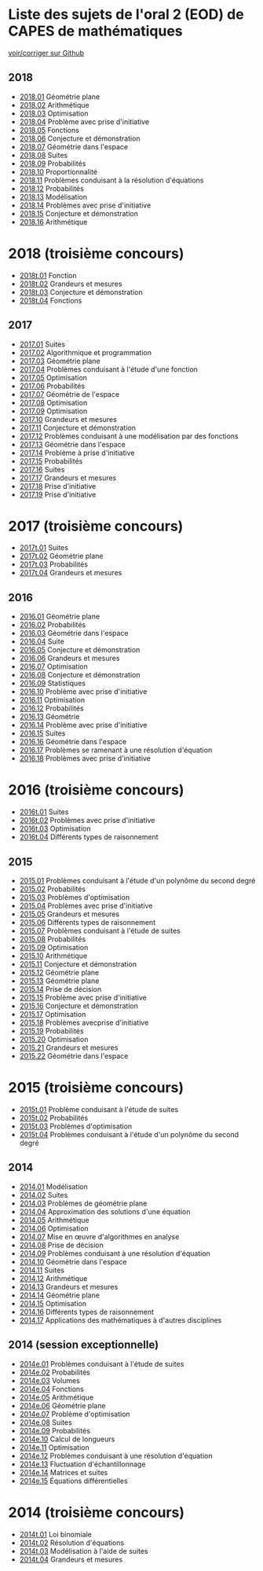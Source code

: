 # Liste des sujets de l'oral 2 (EOD) de CAPES de mathématiques

[voir/corriger sur Github](https://github.com/ktzanev/O2CapesMath)

## 2018

- [2018.01](Oral2_CAPES_2018.01.pdf) Géométrie plane
- [2018.02](Oral2_CAPES_2018.02.pdf) Arithmétique
- [2018.03](Oral2_CAPES_2018.03.pdf) Optimisation
- [2018.04](Oral2_CAPES_2018.04.pdf) Problème avec prise d'initiative
- [2018.05](Oral2_CAPES_2018.05.pdf) Fonctions
- [2018.06](Oral2_CAPES_2018.06.pdf) Conjecture et démonstration
- [2018.07](Oral2_CAPES_2018.07.pdf) Géométrie dans l'espace
- [2018.08](Oral2_CAPES_2018.08.pdf) Suites
- [2018.09](Oral2_CAPES_2018.09.pdf) Probabilités
- [2018.10](Oral2_CAPES_2018.10.pdf) Proportionnalité
- [2018.11](Oral2_CAPES_2018.11.pdf) Problèmes conduisant à la résolution d'équations
- [2018.12](Oral2_CAPES_2018.12.pdf) Probabilités
- [2018.13](Oral2_CAPES_2018.13.pdf) Modélisation
- [2018.14](Oral2_CAPES_2018.14.pdf) Problèmes avec prise d'initiative
- [2018.15](Oral2_CAPES_2018.15.pdf) Conjecture et démonstration
- [2018.16](Oral2_CAPES_2018.16.pdf) Arithmétique

# 2018 (troisième concours)

- [2018t.01](Oral2_CAPES_2018t.01.pdf) Fonction
- [2018t.02](Oral2_CAPES_2018t.02.pdf) Grandeurs et mesures
- [2018t.03](Oral2_CAPES_2018t.03.pdf) Conjecture et démonstration
- [2018t.04](Oral2_CAPES_2018t.04.pdf) Fonctions

## 2017

- [2017.01](Oral2_CAPES_2017.01.pdf) Suites
- [2017.02](Oral2_CAPES_2017.02.pdf) Algorithmique et programmation
- [2017.03](Oral2_CAPES_2017.03.pdf) Géométrie plane
- [2017.04](Oral2_CAPES_2017.04.pdf) Problèmes conduisant à l'étude d'une fonction
- [2017.05](Oral2_CAPES_2017.05.pdf) Optimisation
- [2017.06](Oral2_CAPES_2017.06.pdf) Probabilités
- [2017.07](Oral2_CAPES_2017.07.pdf) Géométrie de l'espace
- [2017.08](Oral2_CAPES_2017.08.pdf) Optimisation
- [2017.09](Oral2_CAPES_2017.09.pdf) Optimisation
- [2017.10](Oral2_CAPES_2017.10.pdf) Grandeurs et mesures
- [2017.11](Oral2_CAPES_2017.11.pdf) Conjecture et démonstration
- [2017.12](Oral2_CAPES_2017.12.pdf) Problèmes conduisant à une modélisation par des fonctions
- [2017.13](Oral2_CAPES_2017.13.pdf) Géométrie dans l'espace
- [2017.14](Oral2_CAPES_2017.14.pdf) Problème à prise d'initiative
- [2017.15](Oral2_CAPES_2017.15.pdf) Probabilités
- [2017.16](Oral2_CAPES_2017.16.pdf) Suites
- [2017.17](Oral2_CAPES_2017.17.pdf) Grandeurs et mesures
- [2017.18](Oral2_CAPES_2017.18.pdf) Prise d'initiative
- [2017.19](Oral2_CAPES_2017.19.pdf) Prise d'initiative

# 2017 (troisième concours)

- [2017t.01](Oral2_CAPES_2017t.01.pdf) Suites
- [2017t.02](Oral2_CAPES_2017t.02.pdf) Géométrie plane
- [2017t.03](Oral2_CAPES_2017t.03.pdf) Probabilités
- [2017t.04](Oral2_CAPES_2017t.04.pdf) Grandeurs et mesures

## 2016

- [2016.01](Oral2_CAPES_2016.01.pdf) Géométrie plane
- [2016.02](Oral2_CAPES_2016.02.pdf) Probabilités
- [2016.03](Oral2_CAPES_2016.03.pdf) Géométrie dans l'espace
- [2016.04](Oral2_CAPES_2016.04.pdf) Suite
- [2016.05](Oral2_CAPES_2016.05.pdf) Conjecture et démonstration
- [2016.06](Oral2_CAPES_2016.06.pdf) Grandeurs et mesures
- [2016.07](Oral2_CAPES_2016.07.pdf) Optimisation
- [2016.08](Oral2_CAPES_2016.08.pdf) Conjecture et démonstration
- [2016.09](Oral2_CAPES_2016.09.pdf) Statistiques
- [2016.10](Oral2_CAPES_2016.10.pdf) Problème avec prise d'initiative
- [2016.11](Oral2_CAPES_2016.11.pdf) Optimisation
- [2016.12](Oral2_CAPES_2016.12.pdf) Probabilités
- [2016.13](Oral2_CAPES_2016.13.pdf) Géométrie
- [2016.14](Oral2_CAPES_2016.14.pdf) Problème avec prise d'initiative
- [2016.15](Oral2_CAPES_2016.15.pdf) Suites
- [2016.16](Oral2_CAPES_2016.16.pdf) Géométrie dans l'espace
- [2016.17](Oral2_CAPES_2016.17.pdf) Problèmes se ramenant à une résolution d'équation
- [2016.18](Oral2_CAPES_2016.18.pdf) Problèmes avec prise d'initiative

# 2016 (troisième concours)

- [2016t.01](Oral2_CAPES_2016t.01.pdf) Suites
- [2016t.02](Oral2_CAPES_2016t.02.pdf) Problèmes avec prise d'initiative
- [2016t.03](Oral2_CAPES_2016t.03.pdf) Optimisation
- [2016t.04](Oral2_CAPES_2016t.04.pdf) Différents types de raisonnement

## 2015

- [2015.01](Oral2_CAPES_2015.01.pdf) Problèmes conduisant à l'étude d'un polynôme du second degré
- [2015.02](Oral2_CAPES_2015.02.pdf) Probabilités
- [2015.03](Oral2_CAPES_2015.03.pdf) Problèmes d'optimisation
- [2015.04](Oral2_CAPES_2015.04.pdf) Problèmes avec prise d'initiative
- [2015.05](Oral2_CAPES_2015.05.pdf) Grandeurs et mesures
- [2015.06](Oral2_CAPES_2015.06.pdf) Différents types de raisonnement
- [2015.07](Oral2_CAPES_2015.07.pdf) Problèmes conduisant à l'étude de suites
- [2015.08](Oral2_CAPES_2015.08.pdf) Probabilités
- [2015.09](Oral2_CAPES_2015.09.pdf) Optimisation
- [2015.10](Oral2_CAPES_2015.10.pdf) Arithmétique
- [2015.11](Oral2_CAPES_2015.11.pdf) Conjecture et démonstration
- [2015.12](Oral2_CAPES_2015.12.pdf) Géométrie plane
- [2015.13](Oral2_CAPES_2015.13.pdf) Géométrie plane
- [2015.14](Oral2_CAPES_2015.14.pdf) Prise de décision
- [2015.15](Oral2_CAPES_2015.15.pdf) Problème avec prise d'initiative
- [2015.16](Oral2_CAPES_2015.16.pdf) Conjecture et démonstration
- [2015.17](Oral2_CAPES_2015.17.pdf) Optimisation
- [2015.18](Oral2_CAPES_2015.18.pdf) Problèmes avecprise d'initiative
- [2015.19](Oral2_CAPES_2015.19.pdf) Probabilités
- [2015.20](Oral2_CAPES_2015.20.pdf) Optimisation
- [2015.21](Oral2_CAPES_2015.21.pdf) Grandeurs et mesures
- [2015.22](Oral2_CAPES_2015.22.pdf) Géométrie dans l'espace

# 2015 (troisième concours)

- [2015t.01](Oral2_CAPES_2015t.01.pdf) Problème conduisant à l'étude de suites
- [2015t.02](Oral2_CAPES_2015t.02.pdf) Probabilités
- [2015t.03](Oral2_CAPES_2015t.03.pdf) Problèmes d'optimisation
- [2015t.04](Oral2_CAPES_2015t.04.pdf) Problèmes conduisant à l'étude d'un polynôme du second degré

## 2014

- [2014.01](Oral2_CAPES_2014.01.pdf) Modélisation
- [2014.02](Oral2_CAPES_2014.02.pdf) Suites
- [2014.03](Oral2_CAPES_2014.03.pdf) Problèmes de géométrie plane
- [2014.04](Oral2_CAPES_2014.04.pdf) Approximation des solutions d'une équation
- [2014.05](Oral2_CAPES_2014.05.pdf) Arithmétique
- [2014.06](Oral2_CAPES_2014.06.pdf) Optimisation
- [2014.07](Oral2_CAPES_2014.07.pdf) Mise en œuvre d'algorithmes en analyse
- [2014.08](Oral2_CAPES_2014.08.pdf) Prise de décision
- [2014.09](Oral2_CAPES_2014.09.pdf) Problèmes conduisant à une résolution d'équation
- [2014.10](Oral2_CAPES_2014.10.pdf) Géométrie dans l'espace
- [2014.11](Oral2_CAPES_2014.11.pdf) Suites
- [2014.12](Oral2_CAPES_2014.12.pdf) Arithmétique
- [2014.13](Oral2_CAPES_2014.13.pdf) Grandeurs et mesures
- [2014.14](Oral2_CAPES_2014.14.pdf) Géométrie plane
- [2014.15](Oral2_CAPES_2014.15.pdf) Optimisation
- [2014.16](Oral2_CAPES_2014.16.pdf) Différents types de raisonnement
- [2014.17](Oral2_CAPES_2014.17.pdf) Applications des mathématiques à d'autres disciplines

## 2014 (session exceptionnelle)

- [2014e.01](Oral2_CAPES_2014e.01.pdf) Problèmes conduisant à l'étude de suites
- [2014e.02](Oral2_CAPES_2014e.02.pdf) Probabilités
- [2014e.03](Oral2_CAPES_2014e.03.pdf) Volumes
- [2014e.04](Oral2_CAPES_2014e.04.pdf) Fonctions
- [2014e.05](Oral2_CAPES_2014e.05.pdf) Arithmétique
- [2014e.06](Oral2_CAPES_2014e.06.pdf) Géométrie plane
- [2014e.07](Oral2_CAPES_2014e.07.pdf) Problème d'optimisation
- [2014e.08](Oral2_CAPES_2014e.08.pdf) Suites
- [2014e.09](Oral2_CAPES_2014e.09.pdf) Probabilités
- [2014e.10](Oral2_CAPES_2014e.10.pdf) Calcul de longueurs
- [2014e.11](Oral2_CAPES_2014e.11.pdf) Optimisation
- [2014e.12](Oral2_CAPES_2014e.12.pdf) Problèmes conduisant à une résolution d'équation
- [2014e.13](Oral2_CAPES_2014e.13.pdf) Fluctuation d'échantillonnage
- [2014e.14](Oral2_CAPES_2014e.14.pdf) Matrices et suites
- [2014e.15](Oral2_CAPES_2014e.15.pdf) Équations différentielles

# 2014 (troisième concours)

- [2014t.01](Oral2_CAPES_2014t.01.pdf) Loi binomiale
- [2014t.02](Oral2_CAPES_2014t.02.pdf) Résolution d'équations
- [2014t.03](Oral2_CAPES_2014t.03.pdf) Modélisation à l'aide de suites
- [2014t.04](Oral2_CAPES_2014t.04.pdf) Grandeurs et mesures
